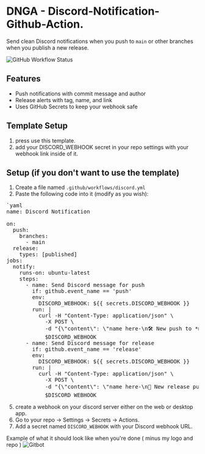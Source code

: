 # DNGA - Discord-Notification-Github-Action.

Send clean Discord notifications when you push to `main` or other branches when you publish a new release.

![GitHub Workflow Status](https://img.shields.io/github/actions/workflow/status/Zeno-Fluff/DNGA/discord.yml)
## Features
- Push notifications with commit message and author
- Release alerts with tag, name, and link
- Uses GitHub Secrets to keep your webhook safe

## Template Setup
1. press use this template.
2. add your DISCORD_WEBHOOK secret in your repo settings with your webhook link inside of it.

## Setup (if you don't want to use the template)

1. Create a file named `.github/workflows/discord.yml`
2. Paste the following code into it (modify as you wish):

<pre>
`yaml
name: Discord Notification

on:
  push:
    branches:
      - main   
  release:
    types: [published]  
jobs:
  notify:
    runs-on: ubuntu-latest
    steps:
      - name: Send Discord message for push
        if: github.event_name == 'push'
        env:
          DISCORD_WEBHOOK: ${{ secrets.DISCORD_WEBHOOK }}
        run: |
          curl -H "Content-Type: application/json" \
            -X POST \
            -d "{\"content\": \"name here-\n🛠️ New push to *main* by ${{ github.actor }}\n🔗 [View Commit](${{ github.event.head_commit.url }})\n📝 Message: ${{ github.event.head_commit.message }}\"}" \
            $DISCORD_WEBHOOK
      - name: Send Discord message for release
        if: github.event_name == 'release'
        env:
          DISCORD_WEBHOOK: ${{ secrets.DISCORD_WEBHOOK }}
        run: |
          curl -H "Content-Type: application/json" \
            -X POST \
            -d "{\"content\": \"name here-\n🚀 New release published by ${{ github.actor }}\n🏷️ Tag: ${{ github.event.release.tag_name }}\n📝 Name: ${{ github.event.release.name }}\n🔗 [View Release](${{ github.event.release.html_url }})\"}" \
            $DISCORD_WEBHOOK
</pre>

  
5. create a webhook on your discord server either on the web or desktop app.           
6. Go to your repo → Settings → Secrets → Actions.
7. Add a secret named `DISCORD_WEBHOOK` with your Discord webhook URL.

Example of what it should look like when you're done ( minus my logo and repo )
![Gitbot](https://github.com/user-attachments/assets/59c36d8c-4dc7-44cf-9850-24ab46d94617)
